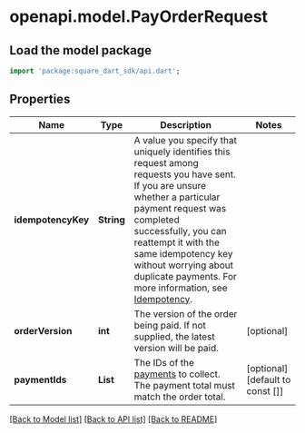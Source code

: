 # openapi.model.PayOrderRequest

## Load the model package
```dart
import 'package:square_dart_sdk/api.dart';
```

## Properties
Name | Type | Description | Notes
------------ | ------------- | ------------- | -------------
**idempotencyKey** | **String** | A value you specify that uniquely identifies this request among requests you have sent. If you are unsure whether a particular payment request was completed successfully, you can reattempt it with the same idempotency key without worrying about duplicate payments.  For more information, see [Idempotency](https://developer.squareup.com/docs/working-with-apis/idempotency). | 
**orderVersion** | **int** | The version of the order being paid. If not supplied, the latest version will be paid. | [optional] 
**paymentIds** | **List<String>** | The IDs of the [payments](https://developer.squareup.com/reference/square_2023-12-13/objects/Payment) to collect. The payment total must match the order total. | [optional] [default to const []]

[[Back to Model list]](../README.md#documentation-for-models) [[Back to API list]](../README.md#documentation-for-api-endpoints) [[Back to README]](../README.md)


